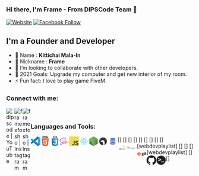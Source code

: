 ### Hi there, I'm Frame - From DIPSCode Team 👋

[![Website](https://img.shields.io/badge/Discord-7289DA?style=for-the-badge&logo=discord&logoColor=white)](https://discord.gg/jTmpeQNBxH)
[![Facebook Follow](https://img.shields.io/badge/Facebook-1877F2?style=for-the-badge&logo=facebook&logoColor=white)](https://facebook.com/framexfosho)

## I'm a Founder and Developer
- 🔭 Name : **Kittichai Mala-In**
- 🌱 Nickname : **Frame**
- 👯 I’m looking to collaborate with other developers.
- 🥅 2021 Goals: Upgrade my computer and get new interior of my room.
- ⚡ Fun fact: I love to play game FiveM.

### Connect with me:

[<img align="left" alt="dipscode | YouTube" width="22px" src="https://cdn.jsdelivr.net/npm/simple-icons@v3/icons/youtube.svg" />](https://www.youtube.com/channel/UCkxGY0mt9JgqCbNE5G607_g)
[<img align="left" alt="framexfosho | Instagram" width="22px" src="https://cdn.jsdelivr.net/npm/simple-icons@v3/icons/instagram.svg" />](https://www.instagram.com/framexfosho/)
[<img align="left" alt="framexfosho | Instagram" width="22px" src="https://cdn.jsdelivr.net/npm/simple-icons@v3/icons/facebook.svg" />](https://www.facebook.com/framexfosho/)

<br />

### Languages and Tools:

[<img align="left" alt="Visual Studio Code" width="26px" src="https://raw.githubusercontent.com/github/explore/80688e429a7d4ef2fca1e82350fe8e3517d3494d/topics/visual-studio-code/visual-studio-code.png" />]
[<img align="left" alt="HTML5" width="26px" src="https://raw.githubusercontent.com/github/explore/80688e429a7d4ef2fca1e82350fe8e3517d3494d/topics/html/html.png" />]
[<img align="left" alt="CSS3" width="26px" src="https://raw.githubusercontent.com/github/explore/80688e429a7d4ef2fca1e82350fe8e3517d3494d/topics/css/css.png" />]
[<img align="left" alt="Sass" width="26px" src="https://raw.githubusercontent.com/github/explore/80688e429a7d4ef2fca1e82350fe8e3517d3494d/topics/sass/sass.png" />]
[<img align="left" alt="JavaScript" width="26px" src="https://raw.githubusercontent.com/github/explore/80688e429a7d4ef2fca1e82350fe8e3517d3494d/topics/javascript/javascript.png" />]
[<img align="left" alt="React" width="26px" src="https://raw.githubusercontent.com/github/explore/80688e429a7d4ef2fca1e82350fe8e3517d3494d/topics/react/react.png" />]
[<img align="left" alt="Node.js" width="26px" src="https://raw.githubusercontent.com/github/explore/80688e429a7d4ef2fca1e82350fe8e3517d3494d/topics/nodejs/nodejs.png" />]
[<img align="left" alt="Deno" width="26px" src="https://raw.githubusercontent.com/github/explore/361e2821e2dea67711cde99c9c40ed357061cf27/topics/deno/deno.png" />]
[<img align="left" alt="SQL" width="26px" src="https://raw.githubusercontent.com/github/explore/80688e429a7d4ef2fca1e82350fe8e3517d3494d/topics/sql/sql.png" />][webdevplaylist]
[<img align="left" alt="MySQL" width="26px" src="https://raw.githubusercontent.com/github/explore/80688e429a7d4ef2fca1e82350fe8e3517d3494d/topics/mysql/mysql.png" />]
[<img align="left" alt="MongoDB" width="26px" src="https://raw.githubusercontent.com/github/explore/80688e429a7d4ef2fca1e82350fe8e3517d3494d/topics/mongodb/mongodb.png" />]
[<img align="left" alt="Git" width="26px" src="https://raw.githubusercontent.com/github/explore/80688e429a7d4ef2fca1e82350fe8e3517d3494d/topics/git/git.png" />][webdevplaylist]
[<img align="left" alt="GitHub" width="26px" src="https://raw.githubusercontent.com/github/explore/78df643247d429f6cc873026c0622819ad797942/topics/github/github.png" />]
[<img align="left" alt="Terminal" width="26px" src="https://raw.githubusercontent.com/github/explore/80688e429a7d4ef2fca1e82350fe8e3517d3494d/topics/terminal/terminal.png" />]

<br />
<br />
